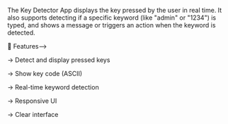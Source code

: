 The Key Detector App displays the key pressed by the user in real time. It also supports detecting if a specific keyword (like "admin" or "1234") is typed, and shows a message or triggers an action when the keyword is detected.

🎯 Features-->

-> Detect and display pressed keys

-> Show key code (ASCII)

-> Real-time keyword detection

-> Responsive UI

-> Clear interface

